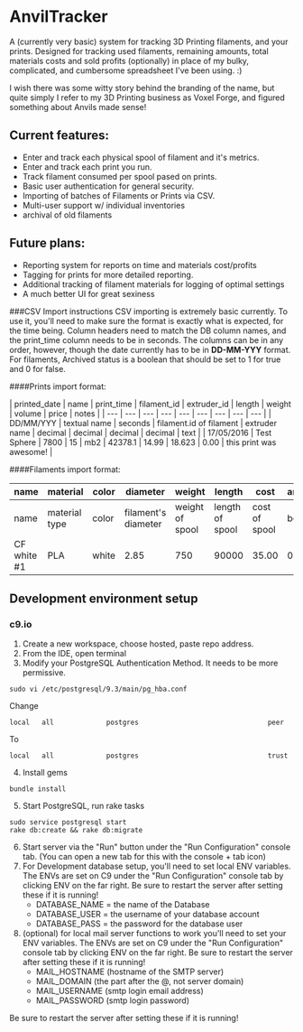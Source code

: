 # AnvilTracker

A (currently very basic) system for tracking 3D Printing filaments, and your prints.
Designed for tracking used filaments, remaining amounts, total materials costs
and sold profits (optionally) in place of my bulky, complicated, and cumbersome
spreadsheet I've been using. :)

I wish there was some witty story behind the branding of the name, but quite simply
I refer to my 3D Printing business as Voxel Forge, and figured something about Anvils
made sense!

## Current features:
 - Enter and track each physical spool of filament and it's metrics.
 - Enter and track each print you run.
 - Track filament consumed per spool pased on prints.
 - Basic user authentication for general security.
 - Importing of batches of Filaments or Prints via CSV.
 - Multi-user support w/ individual inventories
 - archival of old filaments

## Future plans:
 - Reporting system for reports on time and materials cost/profits
 - Tagging for prints for more detailed reporting.
 - Additional tracking of filament materials for logging of optimal settings
 - A much better UI for great sexiness



###CSV Import instructions
CSV importing is extremely basic currently. To use it, you'll need to make sure
the format is exactly what is expected, for the time being. Column headers need
to match the DB column names, and the print_time column needs to be in seconds.
The columns can be in any order, however, though the date currently has to be in
**DD-MM-YYY** format. For filaments, Archived status is a boolean that should be
set to 1 for true and 0 for false.

####Prints import format:

| printed_date | name | print_time | filament_id | extruder_id | length | weight | volume | price | notes |
| --- | --- | --- | --- | --- | --- | --- | --- | --- |
| DD/MM/YYY | textual name | seconds | filament.id of filament | extruder name | decimal | decimal | decimal | decimal | text |
| 17/05/2016 | Test Sphere | 7800 | 15 | mb2 | 42378.1 | 14.99 | 18.623 | 0.00 | this print was awesome! |

####Filaments import format:

| name | material | color | diameter | weight | length | cost | archived |
| --- | --- | --- | --- | --- | --- | --- | --- |
| name | material type | color | filament's diameter | weight of spool | length of spool | cost of spool | boolean |
| CF white #1 | PLA | white | 2.85 | 750 | 90000 | 35.00 | 0 |

## Development environment setup
### c9.io

1. Create a new workspace, choose hosted, paste repo address.
2. From the IDE, open terminal
3. Modify your PostgreSQL Authentication Method. It needs to be more permissive.
```
sudo vi /etc/postgresql/9.3/main/pg_hba.conf
```
Change
```
local   all             postgres                                peer
```
To
```
local   all             postgres                                trust
```
4. Install gems
```
bundle install
```
5. Start PostgreSQL, run rake tasks
```
sudo service postgresql start
rake db:create && rake db:migrate
```
6. Start server via the "Run" button under the "Run Configuration" console tab. (You can open a new tab for this with the console + tab icon)
7. For Development database setup, you'll need to set local ENV variables. The ENVs are set on C9 under the "Run Configuration" console tab by clicking ENV on the far right. Be sure to restart the server after setting these if it is running!
    - DATABASE_NAME = the name of the Database  
    - DATABASE_USER = the username of your database account
    - DATABASE_PASS = the password for the database user
8. (optional) for local mail server functions to work you'll need to set your ENV variables. The ENVs are set on C9 under the "Run Configuration" console tab by clicking ENV on the far right. Be sure to restart the server after setting these if it is running!
    - MAIL_HOSTNAME (hostname of the SMTP server)
    - MAIL_DOMAIN (the part after the @, not server domain)
    - MAIL_USERNAME (smtp login email address)
    - MAIL_PASSWORD (smtp login password)
    
Be sure to restart the server after setting these if it is running!